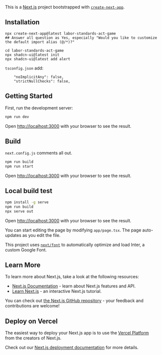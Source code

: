 This is a [Next.js](https://nextjs.org/) project bootstrapped with [`create-next-app`](https://github.com/vercel/next.js/tree/canary/packages/create-next-app).


## Installation

```
npx create-next-app@latest labor-standards-act-game
## Answer all question as Yes, especially "Would you like to customize the default import alias (@/*)?"

cd labor-standards-act-game
npx shadcn-ui@latest init
npx shadcn-ui@latest add alert
```

`tsconfig.json` add:
```
    "noImplicitAny": false,
    "strictNullChecks": false,
```

## Getting Started

First, run the development server:

```bash
npm run dev
```

Open [http://localhost:3000](http://localhost:3000) with your browser to see the result.

## Build

`next.config.js` comments all out.

```bash
npm run build
npm run start
```

Open [http://localhost:3000](http://localhost:3000) with your browser to see the result.

## Local build test

```bash
npm install -g serve
npm run build
npx serve out
```

Open [http://localhost:3000](http://localhost:3000) with your browser to see the result.

You can start editing the page by modifying `app/page.tsx`. The page auto-updates as you edit the file.

This project uses [`next/font`](https://nextjs.org/docs/basic-features/font-optimization) to automatically optimize and load Inter, a custom Google Font.

## Learn More

To learn more about Next.js, take a look at the following resources:

- [Next.js Documentation](https://nextjs.org/docs) - learn about Next.js features and API.
- [Learn Next.js](https://nextjs.org/learn) - an interactive Next.js tutorial.

You can check out [the Next.js GitHub repository](https://github.com/vercel/next.js/) - your feedback and contributions are welcome!

## Deploy on Vercel

The easiest way to deploy your Next.js app is to use the [Vercel Platform](https://vercel.com/new?utm_medium=default-template&filter=next.js&utm_source=create-next-app&utm_campaign=create-next-app-readme) from the creators of Next.js.

Check out our [Next.js deployment documentation](https://nextjs.org/docs/deployment) for more details.
